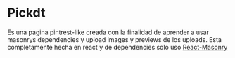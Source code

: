 # Pickdt
Es una pagina pintrest-like creada con la finalidad de aprender a usar masonrys dependencies y upload images y previews de los uploads.
Esta completamente hecha en react y de dependencies solo uso [React-Masonry](https://www.npmjs.com/package/react-masonry-css)
